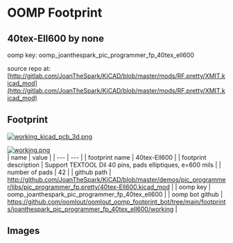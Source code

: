 # OOMP Footprint  
## 40tex-Ell600  by none  
  
oomp key: oomp_joanthespark_pic_programmer_fp_40tex_ell600  
  
source repo at: [http://gitlab.com/JoanTheSpark/KiCAD/blob/master/mods/RF.pretty/XMIT.kicad_mod](http://gitlab.com/JoanTheSpark/KiCAD/blob/master/mods/RF.pretty/XMIT.kicad_mod)  
## Footprint  
  
[![working_kicad_pcb_3d.png](working_kicad_pcb_3d_600.png)](working_kicad_pcb_3d.png)  
  
[![working.png](working_600.png)](working.png)  
| name | value | 
| --- | --- | 
| footprint name | 40tex-Ell600 | 
| footprint description | Support TEXTOOL Dil 40 pins, pads elliptiques, e=600 mils | 
| number of pads | 42 | 
| github path | http://github.com/JoanTheSpark/KiCAD/blob/master/demos/pic_programmer/libs/pic_programmer_fp.pretty/40tex-Ell600.kicad_mod | 
| oomp key | oomp_joanthespark_pic_programmer_fp_40tex_ell600 | 
| oomp bot github | https://github.com/oomlout/oomlout_oomp_footprint_bot/tree/main/footprints/joanthespark_pic_programmer_fp_40tex_ell600/working | 
## Images  
